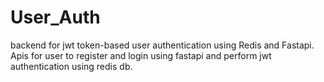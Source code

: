 # User_Auth
backend for jwt token-based user authentication using Redis and Fastapi. Apis for user to register and login using fastapi and perform jwt authentication using redis db.
